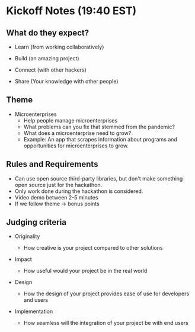 # Kickoff Notes (19:40 EST)

## What do they expect?

-   Learn (from working collaboratively)

-   Build (an amazing project)

-   Connect (with other hackers)

-   Share (Your knowledge with other people)

## Theme

-   Microenterprises
    -   Help people manage microenterprises
    -   What problems can you fix that stemmed from the pandemic?
    -   What does a microenterprise need to grow?
    -   Example: An app that scrapes information about programs and opportunities for microenterprises to grow.

## Rules and Requirements

-   Can use open source third-party libraries, but don't make something open source just for the hackathon.
-   Only work done during the hackathon is considered.
-   Video demo between 2-5 minutes
-   If we follow theme -> bonus points

## Judging criteria

-   Originality

    -   How creative is your project compared to other solutions

-   Impact

    -   How useful would your project be in the real world

-   Design

    -   How the design of your project provides ease of use for developers and users

-   Implementation
    -   How seamless will the integration of your project be with end users
